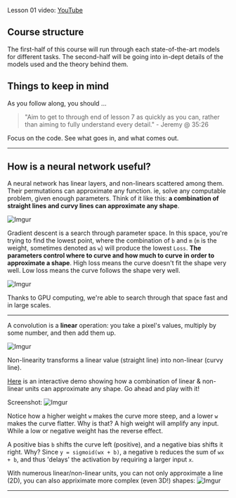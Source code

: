 Lesson 01 video: [YouTube](https://www.youtube.com/watch?v=IPBSB1HLNLo)

## Course structure
The first-half of this course will run through each state-of-the-art models for different tasks. The second-half will be going into in-dept details of the models used and the theory behind them.

## Things to keep in mind

As you follow along, you should ...

> "Aim to get to through end of lesson 7 as quickly as you can, rather than aiming to fully understand every detail." - Jeremy @ 35:26

Focus on the code. See what goes in, and what comes out.

---

## How is a neural network useful?

A neural network has linear layers, and non-linears scattered among them. Their permutations can approximate any function. ie, solve any computable problem, given enough parameters. Think of it like this: __a combination of straight lines and curvy lines can approximate any shape__.

![Imgur](https://i.imgur.com/aufqpRw.png)

Gradient descent is a search through parameter space. In this space, you're trying to find the lowest point, where the combination of `b` and `m` (`m` is the weight, sometimes denoted as `w`) will produce the lowest `Loss`. __The parameters control where to curve and how much to curve in order to approximate a shape__. High loss means the curve doesn't fit the shape very well. Low loss means the curve follows the shape very well.

![Imgur](https://i.imgur.com/6j7AshF.png)

Thanks to GPU computing, we're able to search through that space fast and in large scales.

---

A convolution is a __linear__ operation: you take a pixel's values, multiply by some number, and then add them up.

![Imgur](https://i.imgur.com/RrACTtx.png)

Non-linearity transforms a linear value (straight line) into non-linear (curvy line).

[Here](http://neuralnetworksanddeeplearning.com/chap4.html) is an interactive demo showing how a combination of linear & non-linear units can approximate any shape. Go ahead and play with it!

Screenshot:
![Imgur](https://i.imgur.com/dEMrXUf.png)
 
 Notice how a higher weight `w` makes the curve more steep, and a lower `w` makes the curve flatter. Why is that? A high weight will amplify any input. While a low or negative weight has the reverse effect.
 
 A positive bias `b` shifts the curve left (positive), and a negative bias shifts it right. Why? Since `y = sigmoid(wx + b)`, a negative `b` reduces the sum of `wx + b`, and thus 'delays' the activation by requiring a larger input `x`.

With numerous linear/non-linear units, you can not only approximate a line (2D), you can also appriximate more complex (even 3D!) shapes:
![Imgur](https://i.imgur.com/dmrCAm2.png)

---

